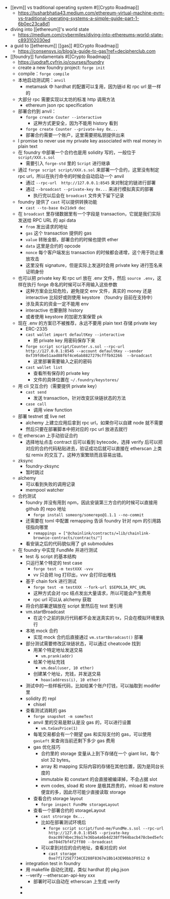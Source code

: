 - [[evm]] vs traditional operating system #[[Crypto Roadmap]]
	- https://tusharbhatia43.medium.com/ethereum-virtual-machine-evm-vs-traditional-operating-systems-a-simple-guide-part-1-6b0ec23ca8d1
- diving into [[ethereum]]'s world state
	- https://medium.com/cybermiles/diving-into-ethereums-world-state-c893102030ed
- a guid to [[ethereum]] [[gas]] #[[Crypto Roadmap]]
	- https://consensys.io/blog/a-guide-to-gas?ref=decipherclub.com
- [[foundry]] fundamentals #[[Crypto Roadmap]]
	- https://updraft.cyfrin.io/courses/foundry
	- create a new foundry project: `forge init`
	- compile：`forge compile`
	- 本地启动测试网：`anvil`
		- metamask 中 hardhat 的配置可以复用，因为链id 和 rpc url 是一样的
	- 大部分 rpc 需要实现以太坊的标准 http 调用方法
		- ethereum json rpc specification
	- 部署合约到 anvil：
		- `forge create Couter --interactive`
			- 这种方式更安全，因为不能用 history 看到
		- `forge create Counter --private-key 0x...`
		- 部署合约需要一个账户，这里需要把私钥提供出来
	- I promise to never use my private key associated with real money in plain text
	- 在 foundry 中部署一个合约也是用 solidity 写的，一般位于 `script/XXX.s.sol`
		- 需要引入 `forge-std` 里的 `Script` 进行继承
	- 通过 `forge script script/XXX.s.sol` 来部署一个合约，这里没有制定 rpc url，所以在执行命令的时候会自动启动一个 anvil
		- 通过 `--rpc-url  http://127.0.0.1:8545` 来对制定的链进行部署
		- 通过 `--broadcast --private-key 0x...` 来进行模拟真实的部署
			- 执行完以后会在 `broadcast` 文件夹下留下记录
	- foundry 提供了 `cast` 可以提供转换功能
		- `cast --to-base 0x21de9 dec`
	- 在 `broadcast` 里存储数据里有一个字段是 transaction，它就是我们实际发送给 RPC URL 的 api data
		- `from` 发出请求的地址
		- `gas` 这个 transaction 提供的 gas
		- `value` 转账金额，部署合约的时候也提供 ether
		- `data` 这里是合约的 opcode
		- `nonce` 每个客户端发出 transaction 的时候都会递增，这个用于防止重放攻击
		- 这里没有 signature，但是实际上发送时会用 private key 进行签名来证明身份
	- 也可以把 private key 和 rpc url 放在 .env 文件，然后 `source .env`，这样在执行 forge 命名的时候可以不用输入这些参数
		- 这种方案会比较危险，避免提交 env 文件，真实的 money 还是 interactive 比较好或则使用 keystore （foundry 目前在支持中）
		- 涉及真实的资金一定不能用 env
		- interactive 也要删除 history
		- 或者使用 keystore 的加密方案保管 pk
	- 现在 .env 的方案已不被推荐，永远不要用 plain text 存储 private key
		- ERC-2335
		- `cast wallet import defaultKey --interactive`
			- 把 private key 用密码保存下来
		- `forge script script/Counter.s.sol --rpc-url http://127.0.0.1:8545 --account defaultKey --sender 0xf39fd6e51aad88f6f4ce6ab8827279cfffb92266  --broadcast`
			- 这里部署需要输入之前的密码
		- `cast wallet list`
			- 查看所有保存的 private key
			- 文件的具体位置在 `~/.foundry/keystores/`
	- 用 cli 交互合约（需要提供 private key）
		- `cast send`
			- 发送 transaction，针对改变区块链状态的方法
		- `case call`
			- 调用 view function
	- 部署 testnet 或 live net
		- alchemy 上建立应用后拿到 rpc url，如果你可以自建 node 就不需要
		- 然后只要在部署脚本中把对应的 rpc url 放进去就行
	- 在 etherscan 上手动验证合约
		- 选择地址点击 contract 后可以看到 bytecode，选择 verify 后可以把对应的合约代码粘贴进去，验证成功后就可以直接在 etherscan 上类似 remix 的交互了。这种方案繁琐而且容易出错。
	- zksync
		- foundry-zksync
		- 暂时跳过
	- alchemy
		- 可以看到失败的调用记录
		- mempool watcher
	- 合约测试
		- foundry 并没有用到 npm，因此安装第三方合约的时候可以直接用 github 的 repo 地址
			- `forge install someorg/somerepo@1.1.1 --no-commit`
		- 还需要在 toml 中配置 remapping 告诉 foundry 针对 npm 的引用路径指向哪里
			- `remappings = ["@chainlink/contracts/=lib/chainlink-brownie-contracts/contracts/"]`
		- 看安装之后的代码貌似用了 git submodules
	- 在 foundry 中实现 FundMe 并进行测试
		- test 与 script 的基本结构
		- 只运行某个特定的 test case
			- `forge test -m testXXX -vvv`
			- vv 只会把 log 打印出，vvv 会打印出堆栈
		- 基于 chain fork 进行测试
			- `forge test -m testXXX --fork-url $SEPOLIA_RPC_URL`
			- 这种方式会对 rpc 结点发出大量请求，所以可能会产生费用
			- rpc url 可以从 alchemy 获取
		- 将合约部署逻辑放在 script 里然后在 test 里引用
		- vm.startBroadcast
			- 在这个之前的执行代码都不会发送真实的 tx，只会在模拟环境里执行
		- 本地 mock 合约
			- 实现 mock 合约后直接通过 `vm.startBoradcast()` 部署
		- 部分测试需要修改区块链状态，可以通过 cheatcode 找到
			- 用某个特定地址发送交易
				- `vm.prank(addr)`
			- 给某个地址充钱
				- `vm.deal(user, 10 ether)`
			- 创建某个地址，充钱，并发送交易
				- `hoax(address(i), 10 ether)`
		- 测试中的一些样板代码，比如给某个账户打钱，可以抽取到 modifer 里
		- solidity 的 repl
			- chisel
		- 查看测试消耗的 gas
			- `forge snapshot -m someTest`
			- anvil 里的交易是默认是没 gas 的，可以进行设置
				- `vm.txGasPrice(1)`
			- 每笔交易都会有一个期望 gas 和实际支付的 gas，可以使用 `gasLeft` 来查询当前还剩下多少 gas 费用
			- gas 优化技巧
				- 合约里的 storage 变量从上到下存储在一个 giant list，每个 slot 32 bytes。
				- array 和 mapping 实际内容的存储在其他位置，因为是同台长度的
				- immutable 和 constant 的会直接被编译掉，不会占据 slot
				- evm codes, sload 和 store 是极其昂贵的，mload 和 mstore 便宜的多，因此尽可能少直接读取 storage
			- 查看合约 storage layout
				- `forge inspect FundMe storageLayout`
			- 查看一个部署合约的 storageLayout
				- `cast strorage 0x...`
				- 比如在部署测试环境后
					- `forge script script/fund-me/FundMe.s.sol --rpc-url http://127.0.0.1:8545 --private-key 0xac0974bec39a17e36ba4a6b4d238ff944bacb478cbed5efcae784d7bf4f2ff80 --broadcast`
				- 可以拿到对应的合约地址，查看对应的 slot
					- `cast storage 0xe7f1725E7734CE288F8367e1Bb143E90bb3F0512 0`
		- integration test in foundry
		- 用 makefile 自动化流程，类似 hardhat 的 pkg.json
		- --verify --etherscan-api-key xxx
			- 部署时可以自动在 etherscan 上生成 verify
		-
		-